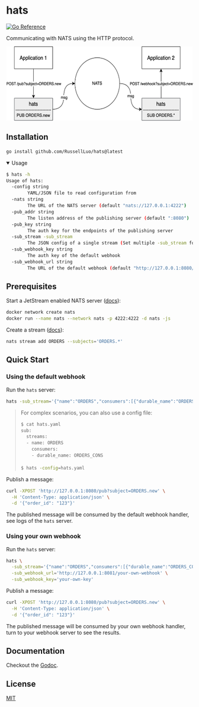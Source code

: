 # hats

[![Go Reference](https://pkg.go.dev/badge/RussellLuo/hats/vulndb.svg)][1]

Communicating with NATS using the HTTP protocol.

<p align="center">
<img src="hats.drawio.png" height="200">
</p>


## Installation

```bash
go install github.com/RussellLuo/hats@latest
```

<details open>
  <summary> Usage </summary>

```bash
$ hats -h
Usage of hats:
  -config string
    	YAML/JSON file to read configuration from
  -nats string
    	The URL of the NATS server (default "nats://127.0.0.1:4222")
  -pub_addr string
    	The listen address of the publishing server (default ":8080")
  -pub_key string
    	The auth key for the endpoints of the publishing server
  -sub_stream -sub_stream
    	The JSON config of a single stream (Set multiple -sub_stream for multiple streams)
  -sub_webhook_key string
    	The auth key of the default webhook
  -sub_webhook_url string
    	The URL of the default webhook (default "http://127.0.0.1:8080/webhook")
```

</details>


## Prerequisites

Start a JetStream enabled NATS server ([docs][2]):

```bash
docker network create nats
docker run --name nats --network nats -p 4222:4222 -d nats -js
```

Create a stream ([docs][3]):

```bash
nats stream add ORDERS --subjects='ORDERS.*'
```


## Quick Start

### Using the default webhook

Run the `hats` server:

```bash
hats -sub_stream='{"name":"ORDERS","consumers":[{"durable_name":"ORDERS_CONS"}]}'
```

> For complex scenarios, you can also use a config file:
>
> ```bash
> $ cat hats.yaml
> sub:
>   streams:
>   - name: ORDERS
>     consumers:
>     - durable_name: ORDERS_CONS
>
> $ hats -config=hats.yaml
> ```

Publish a message:

```bash
curl -XPOST 'http://127.0.0.1:8080/pub?subject=ORDERS.new' \
  -H 'Content-Type: application/json' \
  -d '{"order_id": "123"}'
```

The published message will be consumed by the default webhook handler, see logs of the `hats` server.

### Using your own webhook

Run the `hats` server:

```bash
hats \
  -sub_stream='{"name":"ORDERS","consumers":[{"durable_name":"ORDERS_CONS"}]}' \
  -sub_webhook_url='http://127.0.0.1:8081/your-own-webhook' \
  -sub_webhook_key='your-own-key'
```

Publish a message:

```bash
curl -XPOST 'http://127.0.0.1:8080/pub?subject=ORDERS.new' \
  -H 'Content-Type: application/json' \
  -d '{"order_id": "123"}'
```

The published message will be consumed by your own webhook handler, turn to your webhook server to see the results.


## Documentation

Checkout the [Godoc][1].


## License

[MIT](LICENSE)


[1]: https://pkg.go.dev/github.com/RussellLuo/hats
[2]: https://docs.nats.io/running-a-nats-service/nats_docker/jetstream_docker
[3]: https://docs.nats.io/nats-concepts/jetstream/streams
